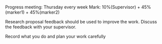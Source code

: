 Progress meeting: Thursday every week
Mark: 10%(Supervisor) + 45%(marker1) + 45%(marker2)

Research proposal feedback should be used to improve the work.
Discuss the feedback with your supervisor.

Record what you do and plan your work carefully

<!--stackedit_data:
eyJoaXN0b3J5IjpbLTI0NjkxODU3NSwtMTgyNTgxNjUyNSwtMj
A4ODc0NjYxMl19
-->